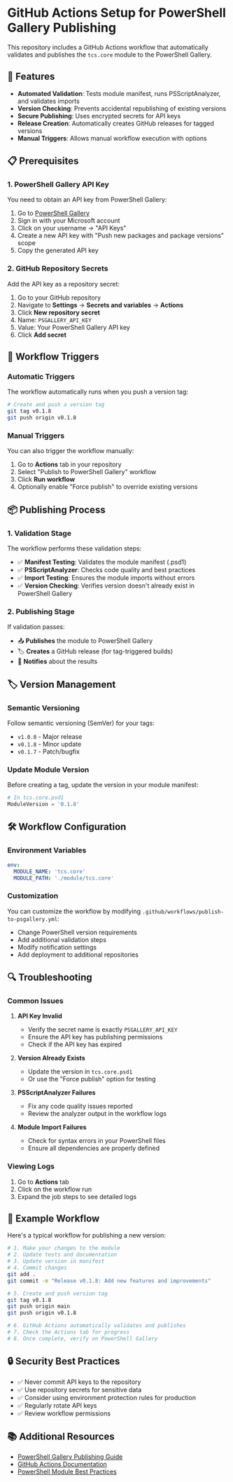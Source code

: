 # GitHub Actions Setup for PowerShell Gallery Publishing

This repository includes a GitHub Actions workflow that automatically validates and publishes the `tcs.core` module to the PowerShell Gallery.

## 🚀 Features

- **Automated Validation**: Tests module manifest, runs PSScriptAnalyzer, and validates imports
- **Version Checking**: Prevents accidental republishing of existing versions
- **Secure Publishing**: Uses encrypted secrets for API keys
- **Release Creation**: Automatically creates GitHub releases for tagged versions
- **Manual Triggers**: Allows manual workflow execution with options

## 📋 Prerequisites

### 1. PowerShell Gallery API Key

You need to obtain an API key from PowerShell Gallery:

1. Go to [PowerShell Gallery](https://www.powershellgallery.com/)
2. Sign in with your Microsoft account
3. Click on your username → "API Keys"
4. Create a new API key with "Push new packages and package versions" scope
5. Copy the generated API key

### 2. GitHub Repository Secrets

Add the API key as a repository secret:

1. Go to your GitHub repository
2. Navigate to **Settings** → **Secrets and variables** → **Actions**
3. Click **New repository secret**
4. Name: `PSGALLERY_API_KEY`
5. Value: Your PowerShell Gallery API key
6. Click **Add secret**

## 🔄 Workflow Triggers

### Automatic Triggers

The workflow automatically runs when you push a version tag:

```bash
# Create and push a version tag
git tag v0.1.8
git push origin v0.1.8
```

### Manual Triggers

You can also trigger the workflow manually:

1. Go to **Actions** tab in your repository
2. Select "Publish to PowerShell Gallery" workflow
3. Click **Run workflow**
4. Optionally enable "Force publish" to override existing versions

## 📦 Publishing Process

### 1. Validation Stage

The workflow performs these validation steps:

- ✅ **Manifest Testing**: Validates the module manifest (.psd1)
- ✅ **PSScriptAnalyzer**: Checks code quality and best practices
- ✅ **Import Testing**: Ensures the module imports without errors
- ✅ **Version Checking**: Verifies version doesn't already exist in PowerShell Gallery

### 2. Publishing Stage

If validation passes:

- 📤 **Publishes** the module to PowerShell Gallery
- 🏷️ **Creates** a GitHub release (for tag-triggered builds)
- 📢 **Notifies** about the results

## 🏷️ Version Management

### Semantic Versioning

Follow semantic versioning (SemVer) for your tags:

- `v1.0.0` - Major release
- `v0.1.8` - Minor update  
- `v0.1.7` - Patch/bugfix

### Update Module Version

Before creating a tag, update the version in your module manifest:

```powershell
# In tcs.core.psd1
ModuleVersion = '0.1.8'
```

## 🛠️ Workflow Configuration

### Environment Variables

```yaml
env:
  MODULE_NAME: 'tcs.core'
  MODULE_PATH: './module/tcs.core'
```

### Customization

You can customize the workflow by modifying `.github/workflows/publish-to-psgallery.yml`:

- Change PowerShell version requirements
- Add additional validation steps
- Modify notification settings
- Add deployment to additional repositories

## 🔍 Troubleshooting

### Common Issues

1. **API Key Invalid**
   - Verify the secret name is exactly `PSGALLERY_API_KEY`
   - Ensure the API key has publishing permissions
   - Check if the API key has expired

2. **Version Already Exists**
   - Update the version in `tcs.core.psd1`
   - Or use the "Force publish" option for testing

3. **PSScriptAnalyzer Failures**
   - Fix any code quality issues reported
   - Review the analyzer output in the workflow logs

4. **Module Import Failures**
   - Check for syntax errors in your PowerShell files
   - Ensure all dependencies are properly defined

### Viewing Logs

1. Go to **Actions** tab
2. Click on the workflow run
3. Expand the job steps to see detailed logs

## 📝 Example Workflow

Here's a typical workflow for publishing a new version:

```bash
# 1. Make your changes to the module
# 2. Update tests and documentation
# 3. Update version in manifest
# 4. Commit changes
git add .
git commit -m "Release v0.1.8: Add new features and improvements"

# 5. Create and push version tag
git tag v0.1.8
git push origin main
git push origin v0.1.8

# 6. GitHub Actions automatically validates and publishes
# 7. Check the Actions tab for progress
# 8. Once complete, verify on PowerShell Gallery
```

## 🔒 Security Best Practices

- ✅ Never commit API keys to the repository
- ✅ Use repository secrets for sensitive data
- ✅ Consider using environment protection rules for production
- ✅ Regularly rotate API keys
- ✅ Review workflow permissions

## 📚 Additional Resources

- [PowerShell Gallery Publishing Guide](https://docs.microsoft.com/en-us/powershell/scripting/gallery/how-to/publishing-packages)
- [GitHub Actions Documentation](https://docs.github.com/en/actions)
- [PowerShell Module Best Practices](https://docs.microsoft.com/en-us/powershell/scripting/developer/module/writing-a-windows-powershell-module)